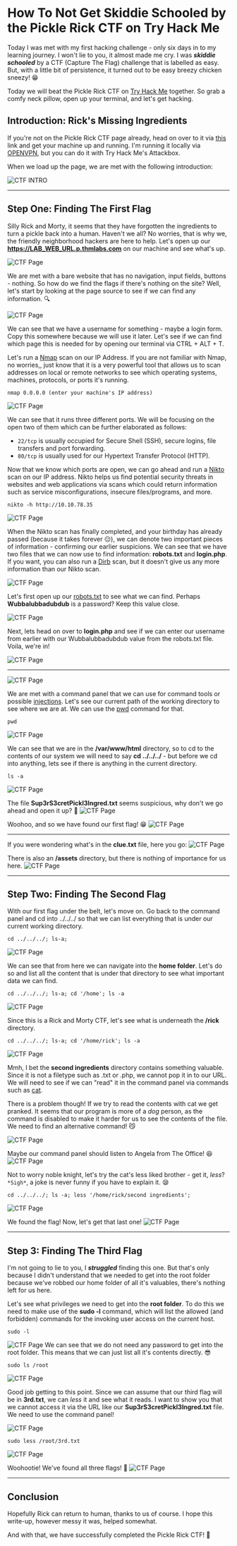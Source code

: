 # How To Not Get Skiddie Schooled by the Pickle Rick CTF on Try Hack Me
Today I was met with my first hacking challenge - only six days in to my learning journey. I won't lie to you, it almost made me cry. I was _**skiddie schooled**_ by a CTF (Capture The Flag) challenge that is labelled as easy. But, with a little bit of persistence, it turned out to be easy breezy chicken sneezy! 😁 

Today we will beat the Pickle Rick CTF on [Try Hack Me](https://tryhackme.com/dashboard) together. So grab a comfy neck pillow, open up your terminal, and let's get hacking.  

## Introduction: Rick's Missing Ingredients 
If you're not on the Pickle Rick CTF page already, head on over to it via [this](https://tryhackme.com/room/picklerick) link and get your machine up and running. I'm running it locally via [OPENVPN](https://tryhackme.com/room/openvpn), but you can do it with Try Hack Me's Attackbox.

When we load up the page, we are met with the following introduction:

![CTF INTRO](https://dev-to-uploads.s3.amazonaws.com/uploads/articles/tcagid9qjq6h29rnbswa.png)

---

## Step One: Finding The First Flag
Silly Rick and Morty, it seems that they have forgotten the ingredients to turn a pickle back into a human. Haven't we all? No worries, that is why we, the friendly neighborhood hackers are here to help. Let's open up our **https://LAB_WEB_URL.p.thmlabs.com** on our machine and see what's up.

![CTF Page](https://dev-to-uploads.s3.amazonaws.com/uploads/articles/lfyo07e2l79tp5ht6vaz.png)
 
We are met with a bare website that has no navigation, input fields, buttons - nothing. So how do we find the flags if there's nothing on the site? Well, let's start by looking at the page source to see if we can find any information. 🔍

![CTF Page](https://dev-to-uploads.s3.amazonaws.com/uploads/articles/k8yl1y10indid9kzmibh.png)
 
We can see that we have a username for something - maybe a login form. Copy this somewhere because we will use it later. Let's see if we can find which page this is needed for by opening our terminal via CTRL + ALT + T. 

Let's run a [Nmap](https://www.redhat.com/sysadmin/quick-nmap-inventory) scan on our IP Address. If you are not familiar with Nmap, no worries,, just know that it is a very powerful tool that allows us to scan addresses on local or remote networks to see which operating systems, machines, protocols, or ports it's running. 

```
nmap 0.0.0.0 (enter your machine's IP address)
```
![CTF Page](https://dev-to-uploads.s3.amazonaws.com/uploads/articles/6gw8bryi1e7e2v3wl0p5.png)

We can see that it runs three different ports. We will be focusing on the open two of them which can be further elaborated as follows:

- `22/tcp` is usually occupied for Secure Shell (SSH), secure logins, file transfers and port forwarding. 
- `80/tcp` is usually used for our Hypertext Transfer Protocol (HTTP).

Now that we know which ports are open, we can go ahead and run a [Nikto](https://www.freecodecamp.org/news/an-introduction-to-web-server-scanning-with-nikto/) scan on our IP address. Nikto helps us find potential security threats in websites and web applications via scans which could return information such as service misconfigurations, insecure files/programs, and more.

```
nikto -h http://10.10.78.35
```

![CTF Page](https://dev-to-uploads.s3.amazonaws.com/uploads/articles/swcgyshdcu3pvup0sj7h.png)

When the Nikto scan has finally completed, and your birthday has already passed (because it takes forever 😑), we can denote two important pieces of information - confirming our earlier suspicions. We can see that we have two files that we can now use to find information: **robots.txt** and **login.php**. If you want, you can also run a [Dirb](https://www.kali.org/tools/dirb/) scan, but it doesn't give us any more information than our Nikto scan.

![CTF Page](https://dev-to-uploads.s3.amazonaws.com/uploads/articles/4lh8sscwlr2rg6huqwnh.png)

Let's first open up our [robots.txt](https://developers.google.com/search/docs/advanced/robots/intro) to see what we can find. Perhaps **Wubbalubbadubdub** is a password? Keep this value close.  

![CTF Page](https://dev-to-uploads.s3.amazonaws.com/uploads/articles/e2ze57zl0ggy75aj2i5c.png)

Next, lets head on over to **login.php** and see if we can enter our username from earlier with our Wubbalubbadubdub value from the robots.txt file. Voila, we're in!

![CTF Page](https://dev-to-uploads.s3.amazonaws.com/uploads/articles/kkarc4acgxd0aiburgs1.png)

---

![CTF Page](https://dev-to-uploads.s3.amazonaws.com/uploads/articles/n9bwqasb8g85n0fjpeck.png)
 
We are met with a command panel that we can use for command tools or possible [injections](https://crashtest-security.com/command-injection/). Let's see our current path of the working directory to see where we are at. We can use the [pwd](https://www.ibm.com/docs/en/aix/7.1?topic=p-pwd-command) command for that.

```
pwd
```
![CTF Page](https://dev-to-uploads.s3.amazonaws.com/uploads/articles/5lnee790usq7tamvm0xv.png)

We can see that we are in the **/var/www/html** directory, so to cd to the contents of our system we will need to say **cd ../../../** - but before we cd into anything, lets see if there is anything in the current directory. 

```
ls -a
```
![CTF Page](https://dev-to-uploads.s3.amazonaws.com/uploads/articles/n9t41gzn6qidxmeiwnw1.png)

The file **Sup3rS3cretPickl3Ingred.txt** seems suspicious, why don't we go ahead and open it up? 🧐
![CTF Page](https://dev-to-uploads.s3.amazonaws.com/uploads/articles/p55rlvgea5xzlvrx7iuf.png)
 
Woohoo, and so we have found our first flag! 😁
![CTF Page](https://dev-to-uploads.s3.amazonaws.com/uploads/articles/og6v0ge4gdj9wx1oa2rl.png)

---

If you were wondering what's in the **clue.txt** file, here you go:
![CTF Page](https://dev-to-uploads.s3.amazonaws.com/uploads/articles/sfi53a1o9fmunibrk13r.png)

There is also an **/assets** directory, but there is nothing of importance for us here.
![CTF Page](https://dev-to-uploads.s3.amazonaws.com/uploads/articles/rogl2x0nznh2n80pctmb.png)

---

## Step Two: Finding The Second Flag 
With our first flag under the belt, let's move on. Go back to the command panel and cd into ../../../ so that we can list everything that is under our current working directory. 

```
cd ../../../; ls-a;
```
![CTF Page](https://dev-to-uploads.s3.amazonaws.com/uploads/articles/25ht99t1thx3l91ifrwp.png)

We can see that from here we can navigate into the **home folder**. Let's do so and list all the content that is under that directory to see what important data we can find.

```
cd ../../../; ls-a; cd '/home'; ls -a
```
![CTF Page](https://dev-to-uploads.s3.amazonaws.com/uploads/articles/nrzsurkwkk8kx9jza2ui.png)

Since this is a Rick and Morty CTF, let's see what is underneath the **/rick** directory.
```
cd ../../../; ls-a; cd '/home/rick'; ls -a
```
![CTF Page](https://dev-to-uploads.s3.amazonaws.com/uploads/articles/0jha159e0oc2pa67zhaf.png)

Mmh, I bet the **second ingredients** directory contains something valuable. Since it is not a filetype such as .txt or .php, we cannot pop it in to our URL. We will need to see if we can "read" it in the command panel via commands such as [cat](https://www.tecmint.com/13-basic-cat-command-examples-in-linux/). 
 
There is a problem though! If we try to read the contents with cat we get pranked. It seems that our program is more of a _dog_ person, as the command is disabled to make it harder for us to see the contents of the file. We need to find an alternative command! 😼

![CTF Page](https://dev-to-uploads.s3.amazonaws.com/uploads/articles/b4y3ifsh2ay6q5s562qv.png)

Maybe our command panel should listen to Angela from The Office! 😆
![CTF Page](https://media.giphy.com/media/BDc39OeNgqCXiig9TV/giphy.gif)

Not to worry noble knight, let's try the cat's less liked brother - get it, _less_? `*Sigh*`, a joke is never funny if you have to explain it. 😪

```
cd ../../../; ls -a; less '/home/rick/second ingredients';
```
![CTF Page](https://dev-to-uploads.s3.amazonaws.com/uploads/articles/ql0n8o33wqnuuc65snz0.png)

We found the flag! Now, let's get that last one! 
![CTF Page](https://dev-to-uploads.s3.amazonaws.com/uploads/articles/qihph3v10aze5m9xmrvs.png)
 
---

## Step 3: Finding The Third Flag 
I'm not going to lie to you, I _**struggled**_ finding this one. But that's only because I didn't understand that we needed to get into the root folder because we've robbed our home folder of all it's valuables, there's nothing left for us here. 

Let's see what privileges we need to get into the **root folder**. To do this we need to make use of the **sudo -l** command, which will list the allowed (and forbidden) commands for the invoking user access on the current host.
 
```
sudo -l
```
![CTF Page](https://dev-to-uploads.s3.amazonaws.com/uploads/articles/hi3ihbhh78f993z3fu47.png)
We can see that we do not need any password to get into the root folder. This means that we can just list all it's contents directly. 😎

```
sudo ls /root
```
![CTF Page](https://dev-to-uploads.s3.amazonaws.com/uploads/articles/9xt2w38fvhdpb3gsaxgy.png)

Good job getting to this point. Since we can assume that our third flag will be in **3rd.txt**, we can _less_ it and see what it reads. I want to show you that we cannot access it via the URL like our **Sup3rS3cretPickl3Ingred.txt** file. We need to use the command panel!

![CTF Page](https://dev-to-uploads.s3.amazonaws.com/uploads/articles/er30rsrqr5cgohqpnsjb.png)
```
sudo less /root/3rd.txt
```
![CTF Page](https://dev-to-uploads.s3.amazonaws.com/uploads/articles/hhvugok7sjoqjli04ksv.png)

Woohootie! We've found all three flags! 🥳
![CTF Page](https://dev-to-uploads.s3.amazonaws.com/uploads/articles/svdkxuzmyhqctta3lc06.png)

---

## Conclusion
Hopefully Rick can return to human, thanks to us of course. I hope this write-up, however messy it was, helped somewhat. 

And with that, we have successfully completed the Pickle Rick CTF! 👾 
 

 



 
 

 
